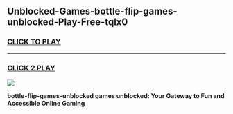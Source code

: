 
## Unblocked-Games-bottle-flip-games-unblocked-Play-Free-tqlx0
<h3>
<a href="https://premium76.site?title=bottle-flip-games-unblocked&ref=17A">CLICK TO PLAY</a></h3>
<hr>

<h3>
<a href="https://premium76.site?title=bottle-flip-games-unblocked&ref=17A">CLICK 2 PLAY</a>
  
</h3>

<a href="https://premium76.site?title=bottle-flip-games-unblocked&ref=17A"><img src="https://clearcache.store/games.png"></a>


**bottle-flip-games-unblocked games unblocked: Your Gateway to Fun and Accessible Online Gaming**
